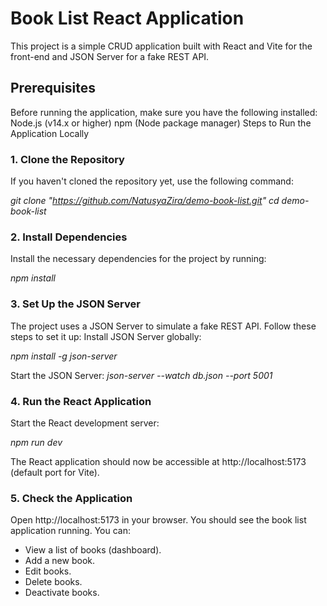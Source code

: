 # Book List React Application
This project is a simple CRUD application built with React and Vite for the front-end and JSON Server for a fake REST API.

## Prerequisites
Before running the application, make sure you have the following installed:
  Node.js (v14.x or higher)
  npm (Node package manager)
  Steps to Run the Application Locally
  ### 1. Clone the Repository
  If you haven't cloned the repository yet, use the following command:

  *git clone "https://github.com/NatusyaZira/demo-book-list.git"*
  *cd demo-book-list*
  
  ### 2. Install Dependencies
  Install the necessary dependencies for the project by running:

  *npm install*

  ### 3. Set Up the JSON Server
  The project uses a JSON Server to simulate a fake REST API. Follow these steps to set it up:
  Install JSON Server globally:

  *npm install -g json-server*
  
  Start the JSON Server:
  *json-server --watch db.json --port 5001*

  ### 4. Run the React Application
  Start the React development server:
  
  *npm run dev*
  
  The React application should now be accessible at http://localhost:5173 (default port for Vite).

  ### 5. Check the Application
  Open http://localhost:5173 in your browser. You should see the book list application running. You can:

  + View a list of books (dashboard).
  + Add a new book.
  + Edit books.
  + Delete books.
  + Deactivate books.
